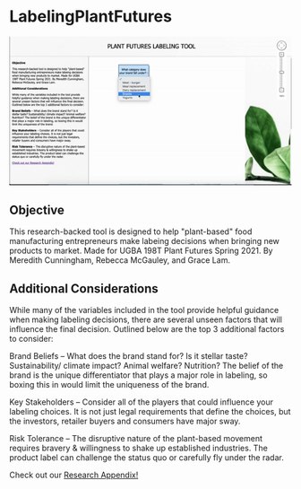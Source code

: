 # LabelingPlantFutures

![demo](https://github.com/graceyraspberry/LabelingPlantFutures/blob/main/images/labeltooldemo.gif)

## Objective

This research-backed tool is designed to help "plant-based" food manufacturing entrepreneurs make labeing decisions when bringing new products to market. Made for UGBA 198T Plant Futures Spring 2021. By Meredith Cunningham, Rebecca McGauley, and Grace Lam.

## Additional Considerations

While many of the variables included in the tool provide helpful guidance when making labeling decisions, there are several unseen factors that will influence the final decision. Outlined below are the top 3 additional factors to consider:

Brand Beliefs – What does the brand stand for? Is it stellar taste? Sustainability/ climate impact? Animal welfare? Nutrition? The belief of the brand is the unique differentiator that plays a major role in labeling, so boxing this in would limit the uniqueness of the brand.

Key Stakeholders – Consider all of the players that could influence your labeling choices. It is not just legal requirements that define the choices, but the investors, retailer buyers and consumers have major sway.

Risk Tolerance – The disruptive nature of the plant-based movement requires bravery & willingness to shake up established industries. The product label can challenge the status quo or carefully fly under the radar.

Check out our [Research Appendix!](https://docs.google.com/document/d/1MHV5_N1tU4cX3gMtd6Vsx5qQs8vHRRpoG8FFGgaNmlE/edit?usp=sharing)
